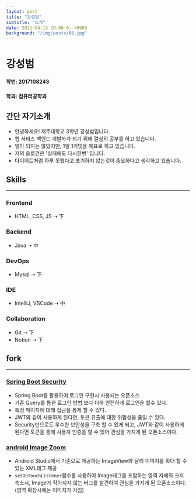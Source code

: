 ```yaml
---
layout: post
title: "강성범"
subtitle: "소개"
date: 2021-04-15 10:00:0- +0900
background: "/img/posts/06.jpg"
---
```


# 강성범

#### 학번: 2017108243

#### 학과: 컴퓨터공학과

## 간단 자기소개

- 안녕하세요! 제주대학교 3학년 강성범입니다.
- 웹 서비스 백엔드 개발자가 되기 위해 열심히 공부를 하고 있습니다.
- 얼마 되지는 않았지만, 1일 1커밋을 목표로 하고 있습니다.
- 저의 슬로건은 '실패해도 다시한번' 입니다.
- 다이어트처럼 하루 못했다고 포기하지 않는것이 중요하다고 생각하고 있습니다.

## Skills

---

### Frontend

- HTML, CSS, JS ➝ 下

### Backend

- Java ➝ 中

### DevOps

- Mysql ➝ 下

### IDE

- IntelliJ, VSCode ➝ 中

### Collaboration

- Git ➝ 下
- Notion ➝ 下

## fork

---

### [Spring Boot Security](https://github.com/kang-seongbeom/spring-security)

- Spring Boot를 활용하여 로그인 구현시 사용되는 오픈소스
- 기존 Query를 통한 로그인 방법 보다 더욱 안전하게 로그인을 할수 있다.
- 특정 페이지에 대해 접근을 통제 할 수 있다.
- JWT와 같이 사용하게 된다면, 토큰 유출에 대한 위험성을 줄일 수 있다.
- Security만으로도 우수한 보안성을 구축 할 수 있게 되고, JWT와 같이 사용하게 된다면 토큰을 통해 사용자 인증을 할 수 있어 관심을 가지게 된 오픈소스이다.

### [android Image Zoom](https://github.com/kang-seongbeom/spring-security)

- Android Studio에서 기존으로 제공하는 ImageView와 달리 이미지를 확대 할 수 있는 XML테그 제공
- `setOnTouchListener`함수를 사용하여 Image테그를 포함하는 영역 자체의 크지 축소시, Image가 작아지지 않는 버그를 발견하여 관심을 가지게 된 오픈소스이다.(영역 확장시에는 이미지가 커짐)
